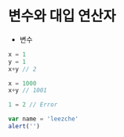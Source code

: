 # 변수와 대입 연산자

- 변수

```js
x = 1
y = 1
x+y // 2

x = 1000
x+y // 1001

1 = 2 // Error
```



```js
var name = 'leezche'
alert('')
```

